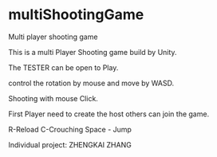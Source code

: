 # multiShootingGame
Multi player shooting game 


This is a multi Player Shooting game build by Unity.

The TESTER can be open to Play.

control the rotation by mouse and move by WASD.

Shooting with mouse Click.

First Player need to create the host others can join the game.

R-Reload
C-Crouching
Space - Jump

Individual project:
ZHENGKAI ZHANG

